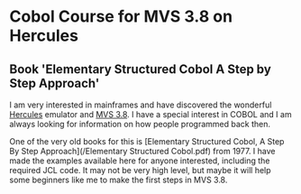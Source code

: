 # Cobol Course for MVS 3.8 on Hercules
## Book 'Elementary Structured Cobol A Step by Step Approach'
I am very interested in mainframes and have discovered the wonderful [Hercules](http://www.hercules-390.org/) emulator and [MVS 3.8](https://www.jaymoseley.com/hercules/). I have a special interest in COBOL and I am always looking for information on how people programmed back then.

One of the very old books for this is [Elementary Structured Cobol, A Step By Step Approach](/Elementary Structured Cobol.pdf) from 1977. I have made the examples available here for anyone interested, including the required JCL code.
It may not be very high level, but maybe it will help some beginners like me to make the first steps in MVS 3.8.